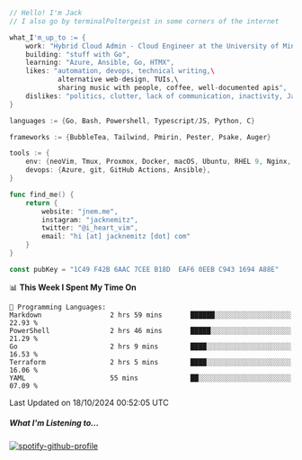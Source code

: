 ```go
// Hello! I'm Jack
// I also go by terminalPoltergeist in some corners of the internet

what_I'm_up_to := {
    work: "Hybrid Cloud Admin - Cloud Engineer at the University of Minnesota",
    building: "stuff with Go",
    learning: "Azure, Ansible, Go, HTMX",
    likes: "automation, devops, technical writing,\
            alternative web-design, TUIs,\
            sharing music with people, coffee, well-documented apis",
    dislikes: "politics, clutter, lack of communication, inactivity, Java",
}

languages := {Go, Bash, Powershell, Typescript/JS, Python, C}

frameworks := {BubbleTea, Tailwind, Pmirin, Pester, Psake, Auger}

tools := {
    env: {neoVim, Tmux, Proxmox, Docker, macOS, Ubuntu, RHEL 9, Nginx, DigitalOcean, Cloudflare},
    devops: {Azure, git, GitHub Actions, Ansible},
}

func find_me() {
    return {
        website: "jnem.me",
        instagram: "jacknemitz",
        twitter: "@i_heart_vim",
        email: "hi [at] jacknemitz [dot] com"
    }
}

const pubKey = "1C49 F42B 6AAC 7CEE B18D  EAF6 0EEB C943 1694 A88E"
```

<!--START_SECTION:waka-->
📊 **This Week I Spent My Time On** 

```text
💬 Programming Languages: 
Markdown                 2 hrs 59 mins       ██████░░░░░░░░░░░░░░░░░░░   22.93 % 
PowerShell               2 hrs 46 mins       █████░░░░░░░░░░░░░░░░░░░░   21.29 % 
Go                       2 hrs 9 mins        ████░░░░░░░░░░░░░░░░░░░░░   16.53 % 
Terraform                2 hrs 5 mins        ████░░░░░░░░░░░░░░░░░░░░░   16.06 % 
YAML                     55 mins             ██░░░░░░░░░░░░░░░░░░░░░░░   07.09 % 
```


 Last Updated on 18/10/2024 00:52:05 UTC
<!--END_SECTION:waka-->

##### What I'm Listening to...

[![spotify-github-profile](https://jnem.me/listening-item?maxAge=2592000)](https://jnem.me/listening)
